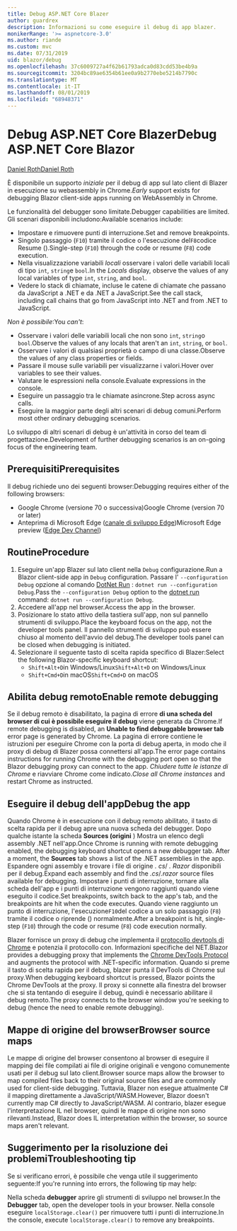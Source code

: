 ```yaml
---
title: Debug ASP.NET Core Blazer
author: guardrex
description: Informazioni su come eseguire il debug di app blazer.
monikerRange: '>= aspnetcore-3.0'
ms.author: riande
ms.custom: mvc
ms.date: 07/31/2019
uid: blazor/debug
ms.openlocfilehash: 37c6009727a4f62b61793adca0d83cdd53be4b9a
ms.sourcegitcommit: 3204bc89ae6354b61ee0a9b2770ebe5214b7790c
ms.translationtype: MT
ms.contentlocale: it-IT
ms.lasthandoff: 08/01/2019
ms.locfileid: "68948371"
---
```

# <a name="debug-aspnet-core-blazor"></a><span data-ttu-id="ef322-103">Debug ASP.NET Core Blazer</span><span class="sxs-lookup"><span data-stu-id="ef322-103">Debug ASP.NET Core Blazor</span></span>

[<span data-ttu-id="ef322-104">Daniel Roth</span><span class="sxs-lookup"><span data-stu-id="ef322-104">Daniel Roth</span></span>](https://github.com/danroth27)

<span data-ttu-id="ef322-105">È disponibile un supporto *iniziale* per il debug di app sul lato client di Blazer in esecuzione su webassembly in Chrome.</span><span class="sxs-lookup"><span data-stu-id="ef322-105">*Early* support exists for debugging Blazor client-side apps running on WebAssembly in Chrome.</span></span>

<span data-ttu-id="ef322-106">Le funzionalità del debugger sono limitate.</span><span class="sxs-lookup"><span data-stu-id="ef322-106">Debugger capabilities are limited.</span></span> <span data-ttu-id="ef322-107">Gli scenari disponibili includono:</span><span class="sxs-lookup"><span data-stu-id="ef322-107">Available scenarios include:</span></span>

* <span data-ttu-id="ef322-108">Impostare e rimuovere punti di interruzione.</span><span class="sxs-lookup"><span data-stu-id="ef322-108">Set and remove breakpoints.</span></span>
* <span data-ttu-id="ef322-109">Singolo passaggio (`F10`) tramite il codice o l'esecuzione del`F8`codice Resume ().</span><span class="sxs-lookup"><span data-stu-id="ef322-109">Single-step (`F10`) through the code or resume (`F8`) code execution.</span></span>
* <span data-ttu-id="ef322-110">Nella visualizzazione variabili *locali* osservare i valori delle variabili locali di tipo `int`, `string`e `bool`.</span><span class="sxs-lookup"><span data-stu-id="ef322-110">In the *Locals* display, observe the values of any local variables of type `int`, `string`, and `bool`.</span></span>
* <span data-ttu-id="ef322-111">Vedere lo stack di chiamate, incluse le catene di chiamate che passano da JavaScript a .NET e da .NET a JavaScript.</span><span class="sxs-lookup"><span data-stu-id="ef322-111">See the call stack, including call chains that go from JavaScript into .NET and from .NET to JavaScript.</span></span>

<span data-ttu-id="ef322-112">*Non è possibile*:</span><span class="sxs-lookup"><span data-stu-id="ef322-112">You *can't*:</span></span>

* <span data-ttu-id="ef322-113">Osservare i valori delle variabili locali che non sono `int`, `string`o `bool`.</span><span class="sxs-lookup"><span data-stu-id="ef322-113">Observe the values of any locals that aren't an `int`, `string`, or `bool`.</span></span>
* <span data-ttu-id="ef322-114">Osservare i valori di qualsiasi proprietà o campo di una classe.</span><span class="sxs-lookup"><span data-stu-id="ef322-114">Observe the values of any class properties or fields.</span></span>
* <span data-ttu-id="ef322-115">Passare il mouse sulle variabili per visualizzarne i valori.</span><span class="sxs-lookup"><span data-stu-id="ef322-115">Hover over variables to see their values.</span></span>
* <span data-ttu-id="ef322-116">Valutare le espressioni nella console.</span><span class="sxs-lookup"><span data-stu-id="ef322-116">Evaluate expressions in the console.</span></span>
* <span data-ttu-id="ef322-117">Eseguire un passaggio tra le chiamate asincrone.</span><span class="sxs-lookup"><span data-stu-id="ef322-117">Step across async calls.</span></span>
* <span data-ttu-id="ef322-118">Eseguire la maggior parte degli altri scenari di debug comuni.</span><span class="sxs-lookup"><span data-stu-id="ef322-118">Perform most other ordinary debugging scenarios.</span></span>

<span data-ttu-id="ef322-119">Lo sviluppo di altri scenari di debug è un'attività in corso del team di progettazione.</span><span class="sxs-lookup"><span data-stu-id="ef322-119">Development of further debugging scenarios is an on-going focus of the engineering team.</span></span>

## <a name="prerequisites"></a><span data-ttu-id="ef322-120">Prerequisiti</span><span class="sxs-lookup"><span data-stu-id="ef322-120">Prerequisites</span></span>

<span data-ttu-id="ef322-121">Il debug richiede uno dei seguenti browser:</span><span class="sxs-lookup"><span data-stu-id="ef322-121">Debugging requires either of the following browsers:</span></span>

* <span data-ttu-id="ef322-122">Google Chrome (versione 70 o successiva)</span><span class="sxs-lookup"><span data-stu-id="ef322-122">Google Chrome (version 70 or later)</span></span>
* <span data-ttu-id="ef322-123">Anteprima di Microsoft Edge ([canale di sviluppo Edge](https://www.microsoftedgeinsider.com))</span><span class="sxs-lookup"><span data-stu-id="ef322-123">Microsoft Edge preview ([Edge Dev Channel](https://www.microsoftedgeinsider.com))</span></span>

## <a name="procedure"></a><span data-ttu-id="ef322-124">Routine</span><span class="sxs-lookup"><span data-stu-id="ef322-124">Procedure</span></span>

1. <span data-ttu-id="ef322-125">Eseguire un'app Blazer sul lato client nella `Debug` configurazione.</span><span class="sxs-lookup"><span data-stu-id="ef322-125">Run a Blazor client-side app in `Debug` configuration.</span></span> <span data-ttu-id="ef322-126">Passare l' `--configuration Debug` opzione al comando [DotNet Run](/dotnet/core/tools/dotnet-run) : `dotnet run --configuration Debug`.</span><span class="sxs-lookup"><span data-stu-id="ef322-126">Pass the `--configuration Debug` option to the [dotnet run](/dotnet/core/tools/dotnet-run) command: `dotnet run --configuration Debug`.</span></span>
1. <span data-ttu-id="ef322-127">Accedere all'app nel browser.</span><span class="sxs-lookup"><span data-stu-id="ef322-127">Access the app in the browser.</span></span>
1. <span data-ttu-id="ef322-128">Posizionare lo stato attivo della tastiera sull'app, non sul pannello strumenti di sviluppo.</span><span class="sxs-lookup"><span data-stu-id="ef322-128">Place the keyboard focus on the app, not the developer tools panel.</span></span> <span data-ttu-id="ef322-129">Il pannello strumenti di sviluppo può essere chiuso al momento dell'avvio del debug.</span><span class="sxs-lookup"><span data-stu-id="ef322-129">The developer tools panel can be closed when debugging is initiated.</span></span>
1. <span data-ttu-id="ef322-130">Selezionare il seguente tasto di scelta rapida specifico di Blazer:</span><span class="sxs-lookup"><span data-stu-id="ef322-130">Select the following Blazor-specific keyboard shortcut:</span></span>
   * <span data-ttu-id="ef322-131">`Shift+Alt+D`in Windows/Linux</span><span class="sxs-lookup"><span data-stu-id="ef322-131">`Shift+Alt+D` on Windows/Linux</span></span>
   * <span data-ttu-id="ef322-132">`Shift+Cmd+D`in macOS</span><span class="sxs-lookup"><span data-stu-id="ef322-132">`Shift+Cmd+D` on macOS</span></span>

## <a name="enable-remote-debugging"></a><span data-ttu-id="ef322-133">Abilita debug remoto</span><span class="sxs-lookup"><span data-stu-id="ef322-133">Enable remote debugging</span></span>

<span data-ttu-id="ef322-134">Se il debug remoto è disabilitato, la pagina di errore **di una scheda del browser di cui è possibile eseguire il debug** viene generata da Chrome.</span><span class="sxs-lookup"><span data-stu-id="ef322-134">If remote debugging is disabled, an **Unable to find debuggable browser tab** error page is generated by Chrome.</span></span> <span data-ttu-id="ef322-135">La pagina di errore contiene le istruzioni per eseguire Chrome con la porta di debug aperta, in modo che il proxy di debug di Blazer possa connettersi all'app.</span><span class="sxs-lookup"><span data-stu-id="ef322-135">The error page contains instructions for running Chrome with the debugging port open so that the Blazor debugging proxy can connect to the app.</span></span> <span data-ttu-id="ef322-136">*Chiudere tutte le istanze di Chrome* e riavviare Chrome come indicato.</span><span class="sxs-lookup"><span data-stu-id="ef322-136">*Close all Chrome instances* and restart Chrome as instructed.</span></span>

## <a name="debug-the-app"></a><span data-ttu-id="ef322-137">Eseguire il debug dell'app</span><span class="sxs-lookup"><span data-stu-id="ef322-137">Debug the app</span></span>

<span data-ttu-id="ef322-138">Quando Chrome è in esecuzione con il debug remoto abilitato, il tasto di scelta rapida per il debug apre una nuova scheda del debugger. Dopo qualche istante la scheda **Sources (origini** ) Mostra un elenco degli assembly .NET nell'app.</span><span class="sxs-lookup"><span data-stu-id="ef322-138">Once Chrome is running with remote debugging enabled, the debugging keyboard shortcut opens a new debugger tab. After a moment, the **Sources** tab shows a list of the .NET assemblies in the app.</span></span> <span data-ttu-id="ef322-139">Espandere ogni assembly e trovare i file di origine *. cs*/ *. Razor* disponibili per il debug.</span><span class="sxs-lookup"><span data-stu-id="ef322-139">Expand each assembly and find the *.cs*/*.razor* source files available for debugging.</span></span> <span data-ttu-id="ef322-140">Impostare i punti di interruzione, tornare alla scheda dell'app e i punti di interruzione vengono raggiunti quando viene eseguito il codice.</span><span class="sxs-lookup"><span data-stu-id="ef322-140">Set breakpoints, switch back to the app's tab, and the breakpoints are hit when the code executes.</span></span> <span data-ttu-id="ef322-141">Quando viene raggiunto un punto di interruzione, l'esecuzione`F10`del codice a un solo passaggio (`F8`) tramite il codice o riprende () normalmente.</span><span class="sxs-lookup"><span data-stu-id="ef322-141">After a breakpoint is hit, single-step (`F10`) through the code or resume (`F8`) code execution normally.</span></span>

<span data-ttu-id="ef322-142">Blazer fornisce un proxy di debug che implementa il [protocollo devtools di Chrome](https://chromedevtools.github.io/devtools-protocol/) e potenzia il protocollo con. Informazioni specifiche del NET.</span><span class="sxs-lookup"><span data-stu-id="ef322-142">Blazor provides a debugging proxy that implements the [Chrome DevTools Protocol](https://chromedevtools.github.io/devtools-protocol/) and augments the protocol with .NET-specific information.</span></span> <span data-ttu-id="ef322-143">Quando si preme il tasto di scelta rapida per il debug, blazer punta il DevTools di Chrome sul proxy.</span><span class="sxs-lookup"><span data-stu-id="ef322-143">When debugging keyboard shortcut is pressed, Blazor points the Chrome DevTools at the proxy.</span></span> <span data-ttu-id="ef322-144">Il proxy si connette alla finestra del browser che si sta tentando di eseguire il debug, quindi è necessario abilitare il debug remoto.</span><span class="sxs-lookup"><span data-stu-id="ef322-144">The proxy connects to the browser window you're seeking to debug (hence the need to enable remote debugging).</span></span>

## <a name="browser-source-maps"></a><span data-ttu-id="ef322-145">Mappe di origine del browser</span><span class="sxs-lookup"><span data-stu-id="ef322-145">Browser source maps</span></span>

<span data-ttu-id="ef322-146">Le mappe di origine del browser consentono al browser di eseguire il mapping dei file compilati ai file di origine originali e vengono comunemente usati per il debug sul lato client.</span><span class="sxs-lookup"><span data-stu-id="ef322-146">Browser source maps allow the browser to map compiled files back to their original source files and are commonly used for client-side debugging.</span></span> <span data-ttu-id="ef322-147">Tuttavia, Blazer non esegue attualmente C# il mapping direttamente a JavaScript/WASM.</span><span class="sxs-lookup"><span data-stu-id="ef322-147">However, Blazor doesn't currently map C# directly to JavaScript/WASM.</span></span> <span data-ttu-id="ef322-148">Al contrario, blazer esegue l'interpretazione IL nel browser, quindi le mappe di origine non sono rilevanti.</span><span class="sxs-lookup"><span data-stu-id="ef322-148">Instead, Blazor does IL interpretation within the browser, so source maps aren't relevant.</span></span>

## <a name="troubleshooting-tip"></a><span data-ttu-id="ef322-149">Suggerimento per la risoluzione dei problemi</span><span class="sxs-lookup"><span data-stu-id="ef322-149">Troubleshooting tip</span></span>

<span data-ttu-id="ef322-150">Se si verificano errori, è possibile che venga utile il suggerimento seguente:</span><span class="sxs-lookup"><span data-stu-id="ef322-150">If you're running into errors, the following tip may help:</span></span>

<span data-ttu-id="ef322-151">Nella scheda **debugger** aprire gli strumenti di sviluppo nel browser.</span><span class="sxs-lookup"><span data-stu-id="ef322-151">In the **Debugger** tab, open the developer tools in your browser.</span></span> <span data-ttu-id="ef322-152">Nella console eseguire `localStorage.clear()` per rimuovere tutti i punti di interruzione.</span><span class="sxs-lookup"><span data-stu-id="ef322-152">In the console, execute `localStorage.clear()` to remove any breakpoints.</span></span>
